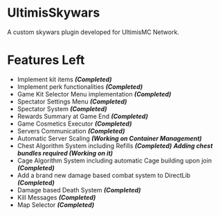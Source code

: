 # UltimisSkywars
A custom skywars plugin developed for UltimisMC Network.

# Features Left
- Implement kit items ***(Completed)***
- Implement perk functionalities ***(Completed)***
- Game Kit Selector Menu implementation ***(Completed)***
- Spectator Settings Menu ***(Completed)***
- Spectator System ***(Completed)***
- Rewards Summary at Game End ***(Completed)***
- Game Cosmetics Executor ***(Completed)***
- Servers Communication ***(Completed)***
- Automatic Server Scaling ***(Working on Container Management)***
- Chest Algorithm System including Refills ***(Completed)*** ***Adding chest bundles required (Working on it)***
- Cage Algorithm System including automatic Cage building upon join ***(Completed)***
- Add a brand new damage based combat system to DirectLib ***(Completed)***
- Damage based Death System ***(Completed)***
- Kill Messages ***(Completed)***
- Map Selector ***(Completed)***
